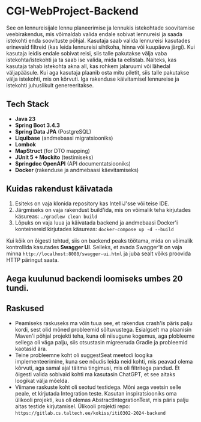 # CGI-WebProject-Backend

See on lennureisijale lennu planeerimise ja lennukis istekohtade soovitamise veebirakendus,
mis võimaldab valida endale sobivat lennureisi ja saada istekohti enda soovituste põhjal.
Kasutaja saab valida lennureisi kasutades erinevaid filtreid (kas leida lennureisi sihtkoha, hinna või kuupäeva järgi).
Kui kasutaja leidis endale sobivat reisi, siis talle pakutakse välja vaba istekohta/istekohti ja ta saab ise valida, mida ta eelistab.
Näiteks, kas kasutaja tahab istekohta akna all, kas rohkem jalaruumi või lähedal väljapääsule.
Kui aga kasutaja plaanib osta mitu piletit, siis talle pakutakse välja istekohti, mis on kõrvuti.
Iga rakenduse käivitamisel lennureise ja istekohti juhuslikult genereeritakse.

## Tech Stack
- **Java 23**
- **Spring Boot 3.4.3**
- **Spring Data JPA** (PostgreSQL)
- **Liquibase** (andmebaasi migratsiooniks)
- **Lombok**
- **MapStruct** (for DTO mapping)
- **JUnit 5 + Mockito** (testimiseks)
- **Springdoc OpenAPI** (API documentatsiooniks)
- **Docker** (rakenduse ja andmebaasi käevitamiseks)

## Kuidas rakendust käivatada

1. Esiteks on vaja klonida repository kas IntelliJ'sse või teise IDE.
2. Järgmiseks on vaja rakendust build'ida, mis on võimalik teha kirjutades käsureas: `./gradlew clean build`
3. Lõpuks on vaja luua ja käivatada backend ja andmebaasi Docker'i konteinereid kirjutades käsureas: `docker-compose up -d --build`

Kui kõik on õigesti tehtud, siis on backend peaks töötama, mida on võimalik kontrollida kasutades **Swagger UI**.
Selleks, et avada Swagger'it on vaja minna `http://localhost:8080/swagger-ui.html` ja juba sealt võiks proovida HTTP päringut saata.

## Aega kuulunud backendi loomiseks umbes 20 tundi.

## Raskused
- Peamiseks raskuseks ma võin tuua see, et rakendus crash'is päris palju kordi, sest olid mõned probleemid sõltuvustega.
Esialgselt ma plaanisin Maven'i põhjal projekti teha, kuna oli niisugune kogemus, aga plobleeme sellega oli väga palju,
siis otsustasin migreeruda Gradle ja probleemid kaotasid ära.
- Teine probleemne koht oli suggestSeat meetodi loogika implementeerimine, kuna see nõudis leida neid kohti,
mis peavad olema kõrvuti, aga samal ajal täitma tingimusi, mis oli filtritega pandud.
Et õigesti valida sobivaid kohti ma kasutasin ChatGPT, et see aitaks loogikat välja mõelda.
- Viimane raskuste koht oli seotud testidega. Mõni aega veetsin selle peale, et kirjutada Integration teste.
Kasutan inspiratsiooniks oma ülikooli projekti, kus oli olemas AbstractIntegrationTest, mis päris palju aitas testide kirjutamisel.
Ülikooli projekti repo: `https://gitlab.cs.taltech.ee/kokiss/iti0302-2024-backend`
